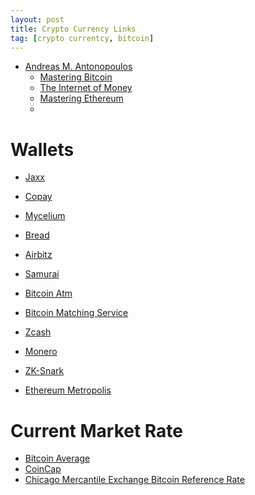 ```yaml
---
layout: post
title: Crypto Currency Links
tag: [crypto currentcy, bitcoin]
---
```


* [Andreas M. Antonopoulos]()
  * [Mastering Bitcoin](https://github.com/bitcoinbook/bitcoinbook/blob/second_edition/ch01.asciidoc)
  * [The Internet of Money]()
  * [Mastering Ethereum]()
  * []()

# Wallets 
* [Jaxx]()
* [Copay]()
* [Mycelium]()
* [Bread]()
* [Airbitz]()
* [Samurai]()

* [Bitcoin Atm]()
* [Bitcoin Matching Service]()

* [Zcash]()
* [Monero]()
* [ZK-Snark]()
* [Ethereum Metropolis]()

# Current Market Rate 

* [Bitcoin Average](http://bitcoinaverage.com/)
* [CoinCap](http://coincap.io/)
* [Chicago Mercantile Exchange Bitcoin Reference Rate](http://bit.ly/cmebrr)
